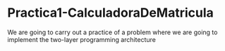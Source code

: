 # Practica1-CalculadoraDeMatricula
We are going to carry out a practice of a problem where we are going to implement the two-layer programming architecture
